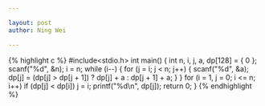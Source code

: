 ```yaml
---

layout: post
author: Ning Wei

---
```

{% highlight c %}
#include<stdio.h>
int main()
{
    int n, i, j, a, dp[128] = { 0 };
    scanf("%d", &n);
    i = n;
    while (i--)
    {
        for (j = i; j < n; j++)
        {
            scanf("%d", &a);
            dp[j] = (dp[j] > dp[j + 1]) ? dp[j] + a : dp[j + 1] + a;
        }
    }
    for (i = 1, j = 0; i <= n; i++)
        if (dp[j] < dp[i])
            j = i;
    printf("%d\n", dp[j]);
    return 0;
}
{% endhighlight %}